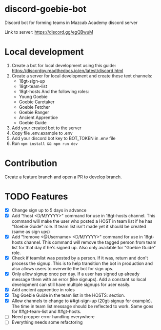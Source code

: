 
#  discord-goebie-bot

Discord bot for forming teams in Mazcab Academy discord server

  

Link to server: https://discord.gg/egQBwuM

# Local development
1. Create a bot for local development using this guide: https://discordpy.readthedocs.io/en/latest/discord.html
2. Create a server for local development and create these text channels:
	* 18gt-sign-up
	* 18gt-team-list
	* 18gt-hosts
And the following roles:
	* Young Goebie
	* Goebie Caretaker
	* Goebie Fetcher
	* Goebie Ranger
	* Ancient Apprentice
	* Goebie Guide
3. Add your created bot to the server
4. Copy file .env.example to .env
5. Add your discord bot key to BOT_TOKEN in .env file
6. Run `npm install && npm run dev`
# Contribution
Create a feature branch and open a PR to develop branch.
# TODO Features
- [x] Change sign up to 5 days in advance
- [x] Add "!host <D/M/YYYY>" command for use in 18gt-hosts channel. This command will make the user who posted a HOST in team list if he has "Goebie Guide" role. If team list isn't made yet it should be created (same as sign ups)
- [x] Add "!remove <@Username> <D/M/YYYY>"  command for use in 18gt-hosts channel. This command will remove the tagged person from team list for that day if he's signed up. Also only available for "Goebie Guide" role.
- [x] Check if teamlist was posted by a person. If it was, return and don't process the signup. This is to help transition the bot in production and also allows users to overwrite the bot for sign ups.
- [x] Only allow signup once per day. If a user has signed up already message them with an error (like signups). Add a constant so local development can still have multiple signups for user easily.
- [x] Add ancient apprentice in roles
- [x] Tag Goebie Guide in the team list in the HOSTS: section.
- [x] Allow channels to change to ##gt-sign-up (20gt-signup for example). The time in team list message should be reflected to work. Same goes for ##gt-team-list and ##gt-hosts.
- [ ] Need propper error handling everywhere
- [ ] Everything needs some refactoring
